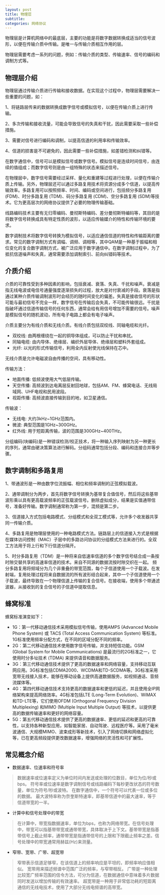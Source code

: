```yaml
---
layout: post
title: 物理层
subtitle:  
categories: 网络协议
---
```


物理层是计算机网络中的最底层，主要的功能是将数字数据转换成适当的信号波形，以便在传输介质中传输。是唯一与传输介质相互作用的层。

物理层需要考虑一系列的问题，例如：传输介质的类型、传输速率、信号的编码和调制方式等。

## 物理层介绍
物理层通过传输介质进行传输和接收数据。在实现这个过程中，物理层需要解决一些重要的问题，如：

1、将链路层传来的数据转换成数字信号或模拟信号，以便在传输介质上进行传输。

2、多次传输和接收流量，可能会导致信号的失真和干扰，因此需要采取一些补偿措施。

3、需要对信号进行编码和调制，以提高信道的利用率和传输效率。

4、信道的损害是不可避免的，因此需要一些补偿措施，如差错检测和纠错等。

在数字通信中，信号可以是模拟信号或数字信号。模拟信号是连续时间信号，由连续的值组成；而数字信号则是由一组特殊的状态来描述信号。

在物理层中，数字信号需要经过采样、量化和重建等过程进行处理，以便在传输介质上传输。另外，物理层还可以通过多路复用技术将资源分成多个信道，以提高传输效率。多路复用可以按照频率、时间、编码或空间进行，包括频分多路复用 (FDM)、时分多路复用 (TDM)、码分多路复用 (CDM)、空分多路复用 (SDM)等技术。它为更高层次的网络协议提供了必要的物理传输基础。

线路编码技术主要有无归零编码、曼彻斯特编码、差分曼彻斯特编码等，其目的是将数字信号转换成具有特定性质的波形，以适应传输媒介的特性和传输环境的要求。

数字调制技术将数字信号转换为模拟信号，以适应通信信道的特性和传输距离的要求。常见的数字调制方式有调幅、调频、调相等，其中QAM是一种基于振幅和相位变化的复合数字调制方式，被广泛应用于数字通信中。在数字调制过程中，为了抵抗信道噪声和失真，通常需要添加调制索引、前向纠错码等技术。

## 介质介绍
介质的可靠性受到多种因素的影响，包括衰减、衰落、失真、千扰和噪声。衰减是指无线电波或电信号通量强度逐渐损失的过程，放大是对付衰减的手段。衰落是指通过某种介质传输调制波形时会经历的随时间变化的偏差。失真是接收信号的形状可能与最初信号不完全一样，数字信号在传输后会失真，不可能传输很远。千扰是指破坏通过信道传输信号的任何东西，通常会给有用信号增加不需要的信号。噪声是模拟信号的随机波动，所有电子电路上都会有电子噪声。

介质主要分为有线介质和无线介质。有线介质包括双绞线、同轴电缆和光纤。
* 双绞线: 由两根缠绕在一起的铜导体组成，可以防止干扰和串扰。
* 同轴电缆: 由内导体、绝缘层、编织外层导体、绝缘层和塑料外套组成。
* 光纤: 以光的形式传输信号，利用全内反射使光线保持在芯中。

无线介质是允许电磁波自由传播的空间，具有移动性。

传输方法：
* 地面传播: 低频波使用大气低层传输。
* 天空传播: 高频波到达电离层反射回地球，包括AM、FM、蜂窝电话、无线局域网、UHF电视和民用波段。
* 视距传播: 高频波直接传输到目的地，如卫星通信。

传输波：
* 无线电: 大约3kHz~1GHz范围内。
* 微波: 典型范围是1GHz~300GHz。
* 红外线: 用于短距离传输，波的范围是300GHz~400THz。

分组编码(块编码)是一种错误检测/校正技术，将一种输入序列映射为另一种更长的序列，通常由硬决策算法进行解码。分组码通常包括分段、编码和连接合并等步骤。

## 数字调制和多路复用
1、带通波形是一种由数字位流振幅、相位和频率调制的正弦模拟载波。

2、通带调制分为两步，首先将数字信号转换为基带复合值信号，然后将这些基带波形乘以具有更高载波频率的正弦载波信号。删除虚拟成分，结果是实值通带信号，准备好传输。数字调制通常称为第一步，混频是第二步。

3、信道接入方式包括电路模式、分组模式和全双工模式等，允许多个收发器共享同一传输介质。

4、多路复用是物理层使用的一种电路模式方法。链路层上的信道接入方式是根据在媒体访问控制（MAC）子层中的多路访问协议的分组模式方法来进行的。全双工方法用于将上行和下行信道分隔开。

5、时分多路复用（TDM）是一种将来自低速率信道的多个数字信号结合成一条按时隙交替共享的高速率信道的技术。来自不同源的数据流按时隙交织在一起。
频分多路复用将频域分为几个非重叠的带宽范围，每个子信道使用一个子载波。在发射端，复用处理过程将来自数据流的所有波形结合起来，其中一个子信道使用一个子载波，最终导致在一个物理信道上传输的复合信号。在接收端，使用多个带通滤波器，从接收到的复合信号的子信道中提取信息。

## 蜂窝标准
蜂窝标准演变如下：

* 1G：第一代移动通信技术采用模拟信号传输，使用AMPS (Advanced Mobile Phone System) 或 TACS (Total Access Communication System) 等标准。1G标准使用频率分配方式，在不同的区域分配不同的频率。
* 2G：第二代移动通信技术使用数字信号传输，并支持短信功能。GSM (Global System for Mobile Communications) 是最流行的2G标准之一，它使用时分多址技术 (TDMA) 来提供语音和数据服务。
* 3G：第三代移动通信技术提供了更高的数据速率和网络容量，支持移动互联网应用。3G标准包括CDMA2000、WCDMA和TD-SCDMA等。3G标准采用宽带无线接入技术，能够在移动设备上提供高速数据服务，如视频通话、音频流媒体等。
* 4G：第四代移动通信技术支持更高的数据速率和更低的延迟，并且使用全IP网络架构来提高网络效率。4G标准包括LTE (Long-Term Evolution)、WiMAX和TD-LTE等，它们使用OFDM (Orthogonal Frequency Division Multiplexing) 和MIMO (Multiple Input Multiple Output) 等技术，以提供更高的数据传输速率和更好的网络容量。
* 5G：第五代移动通信技术提供了更高的数据速率、更低的延迟和更高的可靠性，以支持各种新型应用，如智能家居、自动驾驶、远程医疗等。采用了毫米波通信、大规模MIMO、波束成形等新技术，引入了网络切换和网络虚拟化等，已在更高频段提供更改数据速率，增强网络的灵活性和可扩展性。

## 常见概念介绍
* 数据速率、位速率和符号率
>数据速率或位速率定义为单位时间内发送或处理的位数目，单位为位/秒或bps。
符号率或位速率是数字调制信号或线路编码下每秒更改状态的符号数量，单位为符号/秒或波特。
在数字通信中，一个符号可以代表一位或多位的数据。
最大波特率称为奈奎斯特速率，即基带信道中的最大速率，等于信道带宽的一半。

* 计算中和信号处理中的带宽
> 在计算中，带宽指数据速率，单位为bps，也称为网络带宽。在信号处理中，带宽可以指基带带宽或通带带宽，具体取决于上下文。基带带宽是指基带信号上截止频率，通带带宽是指通带信号的上限和下限截止频率之差。信号处理中的带宽通常用赫兹(Hz)来测量。

* 窄带、宽带、广带、超宽带
> 窄带表示信道足够窄，在该信道上的频率响应是平坦的，即频率响应值相似。
宽带用来描述频谱中范围广泛的频率，与窄带相反。
广带是一种处理比较宽广频率范围的信令方法，可分为信道，在数据通信中意味着多片数据同时发送以增加传输的有效速率。
超宽带是一种用于非常低功耗的短距离通信的无线电技术，使用了大部分无线电频谱的高带宽。